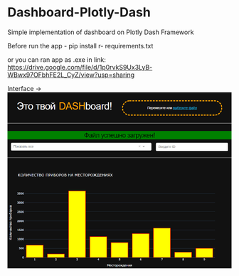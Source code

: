 # Dashboard-Plotly-Dash
Simple implementation of dashboard on Plotly Dash Framework

Before run the app - pip install r- requirements.txt

or you can ran app as .exe in link: https://drive.google.com/file/d/1p0rvkS9Ux3LyB-WBwx97OFbhFE2L_CyZ/view?usp=sharing 

 Interface ->
![Interface](https://github.com/levadev/Dashboard-Plotly-Dash/blob/main/image.png)
